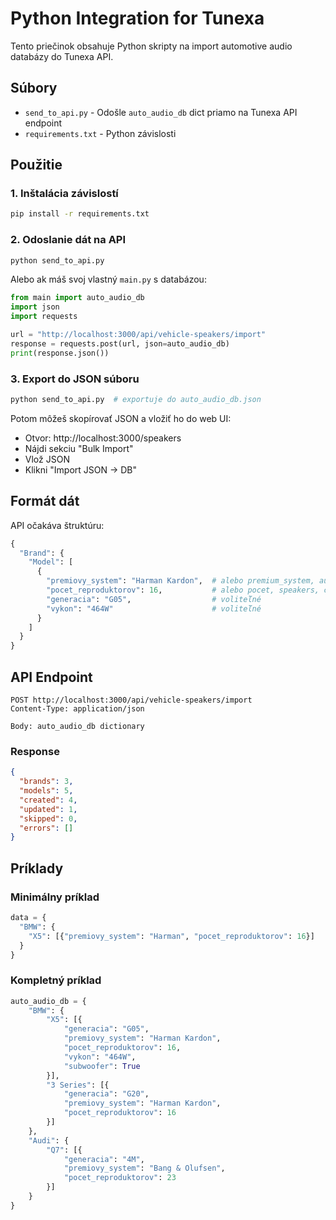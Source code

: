 # Python Integration for Tunexa

Tento priečinok obsahuje Python skripty na import automotive audio databázy do Tunexa API.

## Súbory

- `send_to_api.py` - Odošle `auto_audio_db` dict priamo na Tunexa API endpoint
- `requirements.txt` - Python závislosti

## Použitie

### 1. Inštalácia závislostí

```bash
pip install -r requirements.txt
```

### 2. Odoslanie dát na API

```bash
python send_to_api.py
```

Alebo ak máš svoj vlastný `main.py` s databázou:

```python
from main import auto_audio_db
import json
import requests

url = "http://localhost:3000/api/vehicle-speakers/import"
response = requests.post(url, json=auto_audio_db)
print(response.json())
```

### 3. Export do JSON súboru

```bash
python send_to_api.py  # exportuje do auto_audio_db.json
```

Potom môžeš skopírovať JSON a vložiť ho do web UI:
- Otvor: http://localhost:3000/speakers
- Nájdi sekciu "Bulk Import"
- Vlož JSON
- Klikni "Import JSON → DB"

## Formát dát

API očakáva štruktúru:

```python
{
  "Brand": {
    "Model": [
      {
        "premiovy_system": "Harman Kardon",  # alebo premium_system, audio_brand
        "pocet_reproduktorov": 16,           # alebo pocet, speakers, count
        "generacia": "G05",                  # voliteľné
        "vykon": "464W"                      # voliteľné
      }
    ]
  }
}
```

## API Endpoint

```
POST http://localhost:3000/api/vehicle-speakers/import
Content-Type: application/json

Body: auto_audio_db dictionary
```

### Response

```json
{
  "brands": 3,
  "models": 5,
  "created": 4,
  "updated": 1,
  "skipped": 0,
  "errors": []
}
```

## Príklady

### Minimálny príklad

```python
data = {
  "BMW": {
    "X5": [{"premiovy_system": "Harman", "pocet_reproduktorov": 16}]
  }
}
```

### Kompletný príklad

```python
auto_audio_db = {
    "BMW": {
        "X5": [{
            "generacia": "G05",
            "premiovy_system": "Harman Kardon",
            "pocet_reproduktorov": 16,
            "vykon": "464W",
            "subwoofer": True
        }],
        "3 Series": [{
            "generacia": "G20",
            "premiovy_system": "Harman Kardon",
            "pocet_reproduktorov": 16
        }]
    },
    "Audi": {
        "Q7": [{
            "generacia": "4M",
            "premiovy_system": "Bang & Olufsen",
            "pocet_reproduktorov": 23
        }]
    }
}
```

